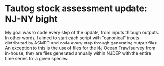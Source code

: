 # Tautog stock assessment update: NJ-NY bight

My goal was to code every step of the update, from inputs through outputs. In other words, I aimed to start each script with "canonical" inputs distributed by ASMFC and code every step through generating output files. An exception to this is the use of files for the NJ Ocean Trawl survey from in-house; they are files generated annually within NJDEP with the entire time series for a given species.

